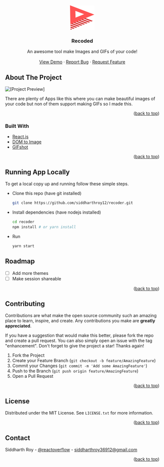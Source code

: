 <div id="top"></div>
<!-- PROJECT LOGO -->
<br />
<div align="center">
  <a href="https://recoded.netlify.app/">
    <img src="public/app_logo.svg" alt="Logo" width="80" height="80">
  </a>

  <h3 align="center">Recoded</h3>

  <p align="center">
    An awesome tool make Images and GIFs of your code!
    <br />
    <br />
    <a href="https://recoded.netlify.app/">View Demo</a>
    ·
    <a href="https://github.com/siddharthroy12/recoder/issues">Report Bug</a>
    ·
    <a href="https://github.com/siddharthroy12/recoder/issues">Request Feature</a>
  </p>
</div>


<!-- ABOUT THE PROJECT -->
## About The Project

![[Project Preview]](./preview.gif)

There are plenty of Apps like this where you can make beautiful images of your code but non of them support making GIFs so I made this.

<p align="right">(<a href="#top">back to top</a>)</p>



### Built With

* [React.js](https://reactjs.org/)
* [DOM to Image](https://github.com/tsayen/dom-to-image)
* [GIFshot](https://yahoo.github.io/gifshot/)

<p align="right">(<a href="#top">back to top</a>)</p>



<!-- GETTING STARTED -->
## Running App Locally

To get a local copy up and running follow these simple steps.

* Clone this repo (have git installed)
  ```sh
  git clone https://github.com/siddharthroy12/recoder.git
  ```
* Install dependencies (have nodejs installed)
  ```sh
  cd recoder
  npm install # or yarn install
  ```
* Run
  ```sh
  yarn start
  ```




<!-- ROADMAP -->
## Roadmap

- [ ] Add more themes
- [ ] Make session shareable

<p align="right">(<a href="#top">back to top</a>)</p>



<!-- CONTRIBUTING -->
## Contributing

Contributions are what make the open source community such an amazing place to learn, inspire, and create. Any contributions you make are **greatly appreciated**.

If you have a suggestion that would make this better, please fork the repo and create a pull request. You can also simply open an issue with the tag "enhancement".
Don't forget to give the project a star! Thanks again!

1. Fork the Project
2. Create your Feature Branch (`git checkout -b feature/AmazingFeature`)
3. Commit your Changes (`git commit -m 'Add some AmazingFeature'`)
4. Push to the Branch (`git push origin feature/AmazingFeature`)
5. Open a Pull Request

<p align="right">(<a href="#top">back to top</a>)</p>



<!-- LICENSE -->
## License

Distributed under the MIT License. See `LICENSE.txt` for more information.

<p align="right">(<a href="#top">back to top</a>)</p>



<!-- CONTACT -->
## Contact

Siddharth Roy - [@reactoverflow](https://twitter.com/reactoverflow) - siddharthroy36912@gmail.com


<p align="right">(<a href="#top">back to top</a>)</p>
